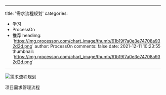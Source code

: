 
---
title: '需求流程规划'
categories: 
 - 学习
 - ProcessOn
 - 推荐
headimg: 'https://img.processon.com/chart_image/thumb/61b19f7a0e3e74708a932d2d.png'
author: ProcessOn
comments: false
date: 2021-12-11 10:23:55
thumbnail: 'https://img.processon.com/chart_image/thumb/61b19f7a0e3e74708a932d2d.png'
---

<div>   
<img class="thumb" alt="需求流程规划" src="https://img.processon.com/chart_image/thumb/61b19f7a0e3e74708a932d2d.png" referrerpolicy="no-referrer">
<p>项目需求管理流程</p>  
</div>
            